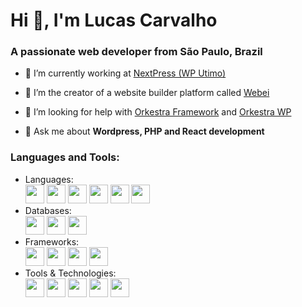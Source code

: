 # Hi 👋, I'm Lucas Carvalho
### A passionate web developer from São Paulo, Brazil

- 🔭 I’m currently working at [NextPress (WP Utimo)](https://wpultimo.com/) 

- 🤩 I’m the creator of a website builder platform called [Webei](https://webei.com.br/) 

- 🤝 I’m looking for help with [Orkestra Framework](https://github.com/Luc-cpl/orkestra) and [Orkestra WP](https://github.com/Luc-cpl/orkestra-wp)

- 💬 Ask me about **Wordpress, PHP and React development**


### Languages and Tools:
<ul>
	<li>
		<span>Languages: </span><br>
		<img height=30 src="https://github.com/Luc-cpl/Luc-cpl/assets/20001157/d19e8a5f-7fd4-42c8-9462-5975381655ae" />
		<img height=30 src="https://cdn.jsdelivr.net/gh/devicons/devicon@latest/icons/javascript/javascript-original.svg" />
		<img height=30 src="https://cdn.jsdelivr.net/gh/devicons/devicon@latest/icons/typescript/typescript-original.svg" />
    		<img height=30 src="https://github.com/Luc-cpl/Luc-cpl/assets/20001157/d52fd7ca-2d79-4e1e-a047-56f96f752022" />
		<img height=30 src="https://github.com/Luc-cpl/Luc-cpl/assets/20001157/f442edf7-bc64-4d13-908b-88dbdce71ba0" />
		<img height=30 src="https://github.com/Luc-cpl/Luc-cpl/assets/20001157/c2016f67-73c2-49d3-8c52-d02f21cf05f7" />
	</li>
 	<li>
		<span>Databases: </span><br>
		<img height=30 src="https://github.com/Luc-cpl/Luc-cpl/assets/20001157/88380ef3-aa55-4c1b-a145-4c3e9f3c6eed" />
		<img height=30 src="https://github.com/Luc-cpl/Luc-cpl/assets/20001157/9bc80c97-e96a-4cc8-b378-ad97360b7cef" />
		<img height=30 src="https://github.com/Luc-cpl/Luc-cpl/assets/20001157/a9812ebb-6a53-4794-9348-47436aa77b31" />
	</li>
 	<li>
		<span>Frameworks: </span><br>
		<img height=30 src="https://github.com/Luc-cpl/Luc-cpl/assets/20001157/56fb479a-7f90-4b45-9d4c-389f51fdb93e" />
		<img height=30 src="https://github.com/Luc-cpl/Luc-cpl/assets/20001157/c8a3dbe8-4f52-4574-bed6-3c47b2fdc3a4" />
		<img height=30 src="https://github.com/Luc-cpl/Luc-cpl/assets/20001157/ae0cea89-46e1-4653-891a-4a386e364dcd" />
		<img height=30 src="https://github.com/Luc-cpl/Luc-cpl/assets/20001157/dad17c56-37ae-48fe-a4aa-f85a4b48923d" />
	</li>
 	<li>
		<span>Tools & Technologies: </span><br>
		<img height=30 src="https://github.com/Luc-cpl/Luc-cpl/assets/20001157/d0be4c21-1fea-4960-90ef-5ffdca9654c7" />
		<img height=30 src="https://github.com/Luc-cpl/Luc-cpl/assets/20001157/7841ef5a-df4f-4102-9587-6c8b86ae6cf8" />
		<img height=30 src="https://github.com/Luc-cpl/Luc-cpl/assets/20001157/4342f116-a0ea-48d6-a856-37b10da59db3" />
		<img height=30 src="https://github.com/Luc-cpl/Luc-cpl/assets/20001157/e6174994-eff9-4306-a094-5ff81a1214d9" />
		<img height=30 src="https://github.com/Luc-cpl/Luc-cpl/assets/20001157/dc6d9cf3-8ec5-4b86-a1ad-566ad618f4a0" />
	</li>
</ul>
